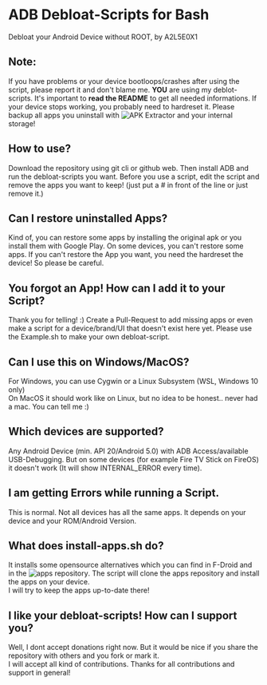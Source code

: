 # ADB Debloat-Scripts for Bash
Debloat your Android Device without ROOT, by A2L5E0X1

## Note:
If you have problems or your device bootloops/crashes after using the script, please report it and don't blame me. **YOU** are using my deblot-scripts. It's important to **read the README** to get all needed informations. If your device stops working, you probably need to hardreset it. Please backup all apps you uninstall with ![APK Extractor](https://f-droid.org/en/packages/axp.tool.apkextractor/) and your internal storage!

## How to use?
Download the repository using git cli or github web. Then install ADB and run the debloat-scripts you want. Before you use a script, edit the script and remove the apps you want to keep! (just put a # in front of the line or just remove it.)

## Can I restore uninstalled Apps?
Kind of, you can restore some apps by installing the original apk or you install them with Google Play. On some devices, you can't restore some apps. If you can't restore the App you want, you need the hardreset the device! So please be careful.

## You forgot an App! How can I add it to your Script?
Thank you for telling! :)
Create a Pull-Request to add missing apps or even make a script for a device/brand/UI that doesn't exist here yet. Please use the Example.sh to make your own debloat-script.

## Can I use this on Windows/MacOS?
For Windows, you can use Cygwin or a Linux Subsystem (WSL, Windows 10 only)  
On MacOS it should work like on Linux, but no idea to be honest.. never had a mac. You can tell me :)

## Which devices are supported?
Any Android Device (min. API 20/Android 5.0) with ADB Access/available USB-Debugging. But on some devices (for example Fire TV Stick on FireOS) it doesn't work (It will show INTERNAL_ERROR every time).

## I am getting Errors while running a Script.
This is normal. Not all devices has all the same apps. It depends on your device and your ROM/Android Version.

## What does install-apps.sh do?
It installs some opensource alternatives which you can find in F-Droid and in the ![apps repository](https://github.com/A2L5E0X1/apps). The script will clone the apps repository and install the apps on your device.  
I will try to keep the apps up-to-date there!

## I like your debloat-scripts! How can I support you?
Well, I dont accept donations right now. But it would be nice if you share the repository with others and you fork or mark it.  
I will accept all kind of contributions. Thanks for all contributions and support in general!

